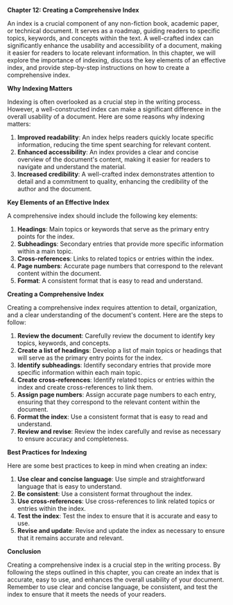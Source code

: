 <p><strong>Chapter 12: Creating a Comprehensive Index</strong></p>

<p>An index is a crucial component of any non-fiction book, academic paper, or technical document. It serves as a roadmap, guiding readers to specific topics, keywords, and concepts within the text. A well-crafted index can significantly enhance the usability and accessibility of a document, making it easier for readers to locate relevant information. In this chapter, we will explore the importance of indexing, discuss the key elements of an effective index, and provide step-by-step instructions on how to create a comprehensive index.</p>

<p><strong>Why Indexing Matters</strong></p>

<p>Indexing is often overlooked as a crucial step in the writing process. However, a well-constructed index can make a significant difference in the overall usability of a document. Here are some reasons why indexing matters:</p>

<ol>
<li><strong>Improved readability</strong>: An index helps readers quickly locate specific information, reducing the time spent searching for relevant content.</li>
<li><strong>Enhanced accessibility</strong>: An index provides a clear and concise overview of the document's content, making it easier for readers to navigate and understand the material.</li>
<li><strong>Increased credibility</strong>: A well-crafted index demonstrates attention to detail and a commitment to quality, enhancing the credibility of the author and the document.</li>
</ol>

<p><strong>Key Elements of an Effective Index</strong></p>

<p>A comprehensive index should include the following key elements:</p>

<ol>
<li><strong>Headings</strong>: Main topics or keywords that serve as the primary entry points for the index.</li>
<li><strong>Subheadings</strong>: Secondary entries that provide more specific information within a main topic.</li>
<li><strong>Cross-references</strong>: Links to related topics or entries within the index.</li>
<li><strong>Page numbers</strong>: Accurate page numbers that correspond to the relevant content within the document.</li>
<li><strong>Format</strong>: A consistent format that is easy to read and understand.</li>
</ol>

<p><strong>Creating a Comprehensive Index</strong></p>

<p>Creating a comprehensive index requires attention to detail, organization, and a clear understanding of the document's content. Here are the steps to follow:</p>

<ol>
<li><strong>Review the document</strong>: Carefully review the document to identify key topics, keywords, and concepts.</li>
<li><strong>Create a list of headings</strong>: Develop a list of main topics or headings that will serve as the primary entry points for the index.</li>
<li><strong>Identify subheadings</strong>: Identify secondary entries that provide more specific information within each main topic.</li>
<li><strong>Create cross-references</strong>: Identify related topics or entries within the index and create cross-references to link them.</li>
<li><strong>Assign page numbers</strong>: Assign accurate page numbers to each entry, ensuring that they correspond to the relevant content within the document.</li>
<li><strong>Format the index</strong>: Use a consistent format that is easy to read and understand.</li>
<li><strong>Review and revise</strong>: Review the index carefully and revise as necessary to ensure accuracy and completeness.</li>
</ol>

<p><strong>Best Practices for Indexing</strong></p>

<p>Here are some best practices to keep in mind when creating an index:</p>

<ol>
<li><strong>Use clear and concise language</strong>: Use simple and straightforward language that is easy to understand.</li>
<li><strong>Be consistent</strong>: Use a consistent format throughout the index.</li>
<li><strong>Use cross-references</strong>: Use cross-references to link related topics or entries within the index.</li>
<li><strong>Test the index</strong>: Test the index to ensure that it is accurate and easy to use.</li>
<li><strong>Revise and update</strong>: Revise and update the index as necessary to ensure that it remains accurate and relevant.</li>
</ol>

<p><strong>Conclusion</strong></p>

<p>Creating a comprehensive index is a crucial step in the writing process. By following the steps outlined in this chapter, you can create an index that is accurate, easy to use, and enhances the overall usability of your document. Remember to use clear and concise language, be consistent, and test the index to ensure that it meets the needs of your readers.</p>
